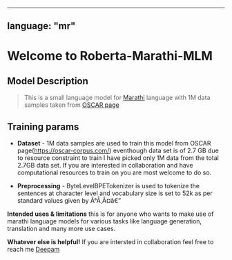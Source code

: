
---
language: "mr"
---

# Welcome to Roberta-Marathi-MLM

## Model Description
 
> This is a small language model for [Marathi](https://en.wikipedia.org/wiki/Marathi) language with 1M data samples taken from
  [OSCAR page](https://oscar-public.huma-num.fr/shuffled/mr_dedup.txt.gz)

## Training params 

- **Dataset** - 1M data samples are used to train this model from OSCAR page(https://oscar-corpus.com/) eventhough data set is of 2.7 GB due to resource constraint to train 
I have picked only 1M data from the total 2.7GB data set. If you are interested in collaboration and have computational resources to train on you are most welcome to do so.

- **Preprocessing** - ByteLevelBPETokenizer is used to tokenize the sentences at character level and vocabulary size is set to 52k as per standard values given by Ã°Å¸Â¤â€” 
<!-- - **Hyperparameters** - __ByteLevelBPETokenizer__ : vocabulary size = 52_000 and  min_frequency = 2
                        __Trainer__ :               num_train_epochs=12 - trained for 12 epochs
                                                    per_gpu_train_batch_size=64 - batch size for the datasamples is 64
                                                    save_steps=10_000 - save model for every 10k steps
                                                    save_total_limit=2 - save limit is set for 2 -->

**Intended uses & limitations**
  this is for anyone who wants to make use of marathi language models for various tasks like language generation, translation and many more use cases.

**Whatever else is helpful!**
  If you are intersted in collaboration feel free to reach  me [Deepam](mailto:deepam8155@gmail.com)
